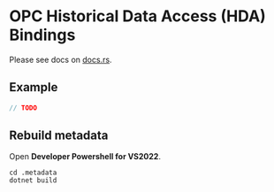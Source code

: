 # OPC Historical Data Access (HDA) Bindings

Please see docs on [docs.rs](https://docs.rs/opc_hda_bindings/).

## Example

```rust
// TODO
```

## Rebuild metadata

Open **Developer Powershell for VS2022**.

```batch
cd .metadata
dotnet build
```
